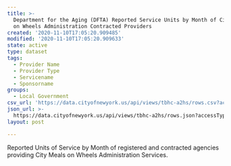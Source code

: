```yaml
---
title: >-
  Department for the Aging (DFTA) Reported Service Units by Month of City Meals
  on Wheels Administration Contracted Providers
created: '2020-11-10T17:05:20.909485'
modified: '2020-11-10T17:05:20.909633'
state: active
type: dataset
tags:
  - Provider Name
  - Provider Type
  - Servicename
  - Sponsorname
groups:
  - Local Government
csv_url: 'https://data.cityofnewyork.us/api/views/tbhc-a2hs/rows.csv?accessType=DOWNLOAD'
json_url: >-
  https://data.cityofnewyork.us/api/views/tbhc-a2hs/rows.json?accessType=DOWNLOAD
layout: post

---
```

Reported Units of Service by Month of registered and contracted agencies providing City Meals on Wheels Administration Services.
